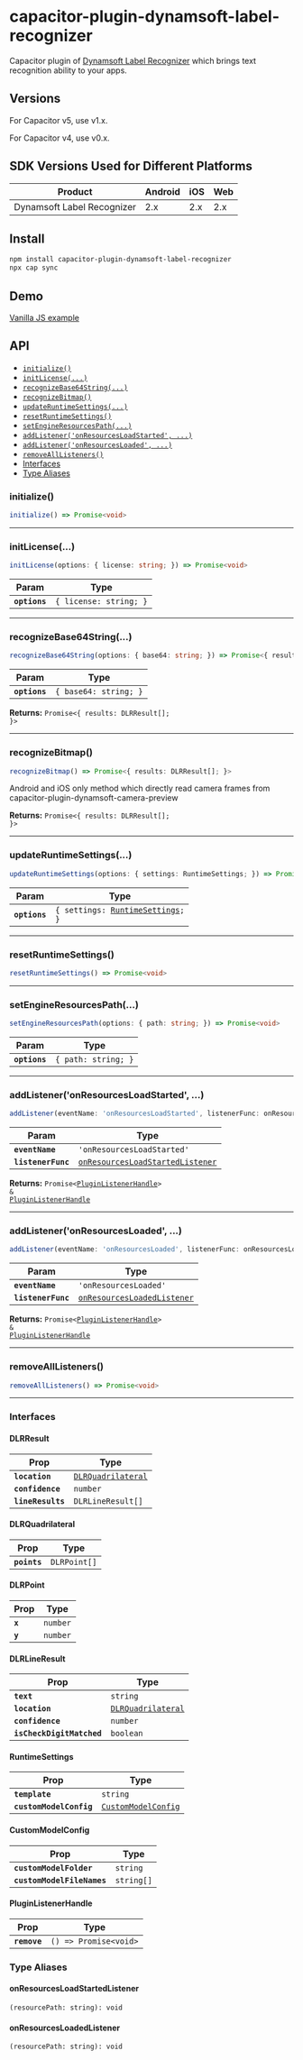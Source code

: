 # capacitor-plugin-dynamsoft-label-recognizer

Capacitor plugin of [Dynamsoft Label Recognizer](https://www.dynamsoft.com/label-recognition/overview/) which brings text recognition ability to your apps.

## Versions

For Capacitor v5, use v1.x.

For Capacitor v4, use v0.x.

## SDK Versions Used for Different Platforms

| Product      | Android |    iOS  | Web |
| ----------- | ----------- | -----------  | -----------  |
| Dynamsoft Label Recognizer    | 2.x       | 2.x     | 2.x |

## Install

```bash
npm install capacitor-plugin-dynamsoft-label-recognizer
npx cap sync
```

## Demo

[Vanilla JS example](https://github.com/tony-xlh/capacitor-plugin-dynamsoft-label-recognizer/tree/main/example)

## API

<docgen-index>

* [`initialize()`](#initialize)
* [`initLicense(...)`](#initlicense)
* [`recognizeBase64String(...)`](#recognizebase64string)
* [`recognizeBitmap()`](#recognizebitmap)
* [`updateRuntimeSettings(...)`](#updateruntimesettings)
* [`resetRuntimeSettings()`](#resetruntimesettings)
* [`setEngineResourcesPath(...)`](#setengineresourcespath)
* [`addListener('onResourcesLoadStarted', ...)`](#addlisteneronresourcesloadstarted)
* [`addListener('onResourcesLoaded', ...)`](#addlisteneronresourcesloaded)
* [`removeAllListeners()`](#removealllisteners)
* [Interfaces](#interfaces)
* [Type Aliases](#type-aliases)

</docgen-index>

<docgen-api>
<!--Update the source file JSDoc comments and rerun docgen to update the docs below-->

### initialize()

```typescript
initialize() => Promise<void>
```

--------------------


### initLicense(...)

```typescript
initLicense(options: { license: string; }) => Promise<void>
```

| Param         | Type                              |
| ------------- | --------------------------------- |
| **`options`** | <code>{ license: string; }</code> |

--------------------


### recognizeBase64String(...)

```typescript
recognizeBase64String(options: { base64: string; }) => Promise<{ results: DLRResult[]; }>
```

| Param         | Type                             |
| ------------- | -------------------------------- |
| **`options`** | <code>{ base64: string; }</code> |

**Returns:** <code>Promise&lt;{ results: DLRResult[]; }&gt;</code>

--------------------


### recognizeBitmap()

```typescript
recognizeBitmap() => Promise<{ results: DLRResult[]; }>
```

Android and iOS only method which directly read camera frames from capacitor-plugin-dynamsoft-camera-preview

**Returns:** <code>Promise&lt;{ results: DLRResult[]; }&gt;</code>

--------------------


### updateRuntimeSettings(...)

```typescript
updateRuntimeSettings(options: { settings: RuntimeSettings; }) => Promise<void>
```

| Param         | Type                                                                       |
| ------------- | -------------------------------------------------------------------------- |
| **`options`** | <code>{ settings: <a href="#runtimesettings">RuntimeSettings</a>; }</code> |

--------------------


### resetRuntimeSettings()

```typescript
resetRuntimeSettings() => Promise<void>
```

--------------------


### setEngineResourcesPath(...)

```typescript
setEngineResourcesPath(options: { path: string; }) => Promise<void>
```

| Param         | Type                           |
| ------------- | ------------------------------ |
| **`options`** | <code>{ path: string; }</code> |

--------------------


### addListener('onResourcesLoadStarted', ...)

```typescript
addListener(eventName: 'onResourcesLoadStarted', listenerFunc: onResourcesLoadStartedListener) => Promise<PluginListenerHandle> & PluginListenerHandle
```

| Param              | Type                                                                                      |
| ------------------ | ----------------------------------------------------------------------------------------- |
| **`eventName`**    | <code>'onResourcesLoadStarted'</code>                                                     |
| **`listenerFunc`** | <code><a href="#onresourcesloadstartedlistener">onResourcesLoadStartedListener</a></code> |

**Returns:** <code>Promise&lt;<a href="#pluginlistenerhandle">PluginListenerHandle</a>&gt; & <a href="#pluginlistenerhandle">PluginListenerHandle</a></code>

--------------------


### addListener('onResourcesLoaded', ...)

```typescript
addListener(eventName: 'onResourcesLoaded', listenerFunc: onResourcesLoadedListener) => Promise<PluginListenerHandle> & PluginListenerHandle
```

| Param              | Type                                                                            |
| ------------------ | ------------------------------------------------------------------------------- |
| **`eventName`**    | <code>'onResourcesLoaded'</code>                                                |
| **`listenerFunc`** | <code><a href="#onresourcesloadedlistener">onResourcesLoadedListener</a></code> |

**Returns:** <code>Promise&lt;<a href="#pluginlistenerhandle">PluginListenerHandle</a>&gt; & <a href="#pluginlistenerhandle">PluginListenerHandle</a></code>

--------------------


### removeAllListeners()

```typescript
removeAllListeners() => Promise<void>
```

--------------------


### Interfaces


#### DLRResult

| Prop              | Type                                                          |
| ----------------- | ------------------------------------------------------------- |
| **`location`**    | <code><a href="#dlrquadrilateral">DLRQuadrilateral</a></code> |
| **`confidence`**  | <code>number</code>                                           |
| **`lineResults`** | <code>DLRLineResult[]</code>                                  |


#### DLRQuadrilateral

| Prop         | Type                    |
| ------------ | ----------------------- |
| **`points`** | <code>DLRPoint[]</code> |


#### DLRPoint

| Prop    | Type                |
| ------- | ------------------- |
| **`x`** | <code>number</code> |
| **`y`** | <code>number</code> |


#### DLRLineResult

| Prop                      | Type                                                          |
| ------------------------- | ------------------------------------------------------------- |
| **`text`**                | <code>string</code>                                           |
| **`location`**            | <code><a href="#dlrquadrilateral">DLRQuadrilateral</a></code> |
| **`confidence`**          | <code>number</code>                                           |
| **`isCheckDigitMatched`** | <code>boolean</code>                                          |


#### RuntimeSettings

| Prop                    | Type                                                            |
| ----------------------- | --------------------------------------------------------------- |
| **`template`**          | <code>string</code>                                             |
| **`customModelConfig`** | <code><a href="#custommodelconfig">CustomModelConfig</a></code> |


#### CustomModelConfig

| Prop                       | Type                  |
| -------------------------- | --------------------- |
| **`customModelFolder`**    | <code>string</code>   |
| **`customModelFileNames`** | <code>string[]</code> |


#### PluginListenerHandle

| Prop         | Type                                      |
| ------------ | ----------------------------------------- |
| **`remove`** | <code>() =&gt; Promise&lt;void&gt;</code> |


### Type Aliases


#### onResourcesLoadStartedListener

<code>(resourcePath: string): void</code>


#### onResourcesLoadedListener

<code>(resourcePath: string): void</code>

</docgen-api>
